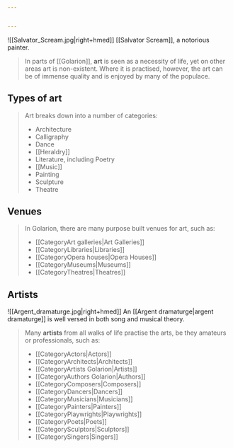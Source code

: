 ```yaml
---


---
```

![[Salvator_Scream.jpg|right+hmed]] 
 [[Salvator Scream]], a notorious painter.

> In parts of [[Golarion]], **art** is seen as a necessity of life, yet on other areas art is non-existent. Where it is practised, however, the art can be of immense quality and is enjoyed by many of the populace.



## Types of art

> Art breaks down into a number of categories:
> - Architecture
> - Calligraphy
> - Dance
> - [[Heraldry]]
> - Literature, including Poetry
> - [[Music]]
> - Painting
> - Sculpture
> - Theatre

## Venues

> In Golarion, there are many purpose built venues for art, such as:
> - [[CategoryArt galleries|Art Galleries]]
> - [[CategoryLibraries|Libraries]]
> - [[CategoryOpera houses|Opera Houses]]
> - [[CategoryMuseums|Museums]]
> - [[CategoryTheatres|Theatres]]

## Artists

![[Argent_dramaturge.jpg|right+hmed]] 
 An [[Argent dramaturge|argent dramaturge]] is well versed in both song and musical theory.
 
> Many **artists** from all walks of life practise the arts, be they amateurs or professionals, such as:
> - [[CategoryActors|Actors]]
> - [[CategoryArchitects|Architects]]
> - [[CategoryArtists Golarion|Artists]]
> - [[CategoryAuthors Golarion|Authors]]
> - [[CategoryComposers|Composers]]
> - [[CategoryDancers|Dancers]]
> - [[CategoryMusicians|Musicians]]
> - [[CategoryPainters|Painters]]
> - [[CategoryPlaywrights|Playwrights]]
> - [[CategoryPoets|Poets]]
> - [[CategorySculptors|Sculptors]]
> - [[CategorySingers|Singers]]




